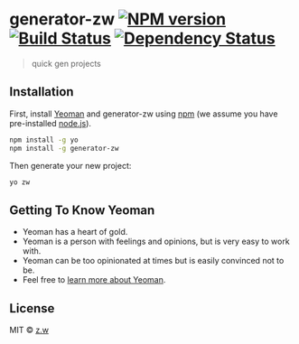 # generator-zw [![NPM version][npm-image]][npm-url] [![Build Status][travis-image]][travis-url] [![Dependency Status][daviddm-image]][daviddm-url]
> quick gen projects

## Installation

First, install [Yeoman](http://yeoman.io) and generator-zw using [npm](https://www.npmjs.com/) (we assume you have pre-installed [node.js](https://nodejs.org/)).

```bash
npm install -g yo
npm install -g generator-zw
```

Then generate your new project:

```bash
yo zw
```

## Getting To Know Yeoman

 * Yeoman has a heart of gold.
 * Yeoman is a person with feelings and opinions, but is very easy to work with.
 * Yeoman can be too opinionated at times but is easily convinced not to be.
 * Feel free to [learn more about Yeoman](http://yeoman.io/).

## License

MIT © [z.w]()


[npm-image]: https://badge.fury.io/js/generator-zw.svg
[npm-url]: https://npmjs.org/package/generator-zw
[travis-image]: https://travis-ci.org/charlenezell/generator-zw.svg?branch=master
[travis-url]: https://travis-ci.org/charlenezell/generator-zw
[daviddm-image]: https://david-dm.org/charlenezell/generator-zw.svg?theme=shields.io
[daviddm-url]: https://david-dm.org/charlenezell/generator-zw
